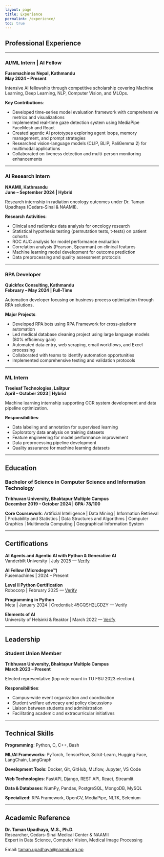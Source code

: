 ```yaml
---
layout: page
title: Experience
permalink: /experience/
toc: true
---
```


## Professional Experience

---

### AI/ML Intern | AI Fellow
**Fusemachines Nepal, Kathmandu**  
**May 2024 – Present**

Intensive AI fellowship through competitive scholarship covering Machine Learning, Deep Learning, NLP, Computer Vision, and MLOps.

**Key Contributions**:
- Developed time-series model evaluation framework with comprehensive metrics and visualizations
- Implemented real-time gaze detection system using MediaPipe FaceMesh and React
- Created agentic AI prototypes exploring agent loops, memory management, and prompt strategies
- Researched vision-language models (CLIP, BLIP, PaliGemma 2) for multimodal applications
- Collaborated on liveness detection and multi-person monitoring enhancements

---

### AI Research Intern
**NAAMII, Kathmandu**  
**June – September 2024 | Hybrid**

Research internship in radiation oncology outcomes under Dr. Taman Upadhaya (Cedars-Sinai & NAAMII).

**Research Activities**:
- Clinical and radiomics data analysis for oncology research
- Statistical hypothesis testing (permutation tests, t-tests) on patient cohorts
- ROC AUC analysis for model performance evaluation
- Correlation analysis (Pearson, Spearman) on clinical features
- Machine learning model development for outcome prediction
- Data preprocessing and quality assessment protocols

---

### RPA Developer
**Quickfox Consulting, Kathmandu**  
**February – May 2024 | Full-Time**

Automation developer focusing on business process optimization through RPA solutions.

**Major Projects**:
- Developed RPA bots using RPA Framework for cross-platform automation
- Led medical database cleaning project using large language models (80% efficiency gain)
- Automated data entry, web scraping, email workflows, and Excel processing
- Collaborated with teams to identify automation opportunities
- Implemented comprehensive testing and validation protocols

---

### ML Intern
**Treeleaf Technologies, Lalitpur**  
**April – October 2023 | Hybrid**

Machine learning internship supporting OCR system development and data pipeline optimization.

**Responsibilities**:
- Data labeling and annotation for supervised learning
- Exploratory data analysis on training datasets
- Feature engineering for model performance improvement
- Data preprocessing pipeline development
- Quality assurance for machine learning datasets

---

## Education

### Bachelor of Science in Computer Science and Information Technology
**Tribhuvan University, Bhaktapur Multiple Campus**  
**December 2019 – October 2024 | GPA: 78/100**

**Core Coursework**: Artificial Intelligence | Data Mining | Information Retrieval | Probability and Statistics | Data Structures and Algorithms | Computer Graphics | Multimedia Computing | Geographical Information System

---

## Certifications

**AI Agents and Agentic AI with Python & Generative AI**  
Vanderbilt University | July 2025 — <a href="https://www.coursera.org/account/accomplishments/records/KMGDUS3XLEDS" target="_blank" rel="noopener">Verify</a>

**AI Fellow (Microdegree™)**  
Fusemachines | 2024 – Present

**Level II Python Certification**  
Robocorp | February 2025 — <a href="https://downloads.robocorp.com/certificates/level1python/a19056e2-31db-46e0-814a-6fb475a170c7.pdf" target="_blank" rel="noopener">Verify</a>

**Programming in Python**  
Meta | January 2024 | Credential: 45GQSH2LGDZY — <a href="https://www.coursera.org/account/accomplishments/records/45GQSH2LGDZY" target="_blank" rel="noopener">Verify</a>

**Elements of AI**  
University of Helsinki & Reaktor | March 2022 — <a href="https://certificates.mooc.fi/validate/g367b14of29" target="_blank" rel="noopener">Verify</a>

---

## Leadership

### Student Union Member
**Tribhuvan University, Bhaktapur Multiple Campus**  
**March 2023 – Present**

Elected representative (top vote count in TU FSU 2023 election).

**Responsibilities**:
- Campus-wide event organization and coordination
- Student welfare advocacy and policy discussions
- Liaison between students and administration
- Facilitating academic and extracurricular initiatives

---

## Technical Skills

**Programming**: Python, C, C++, Bash

**ML/AI Frameworks**: PyTorch, TensorFlow, Scikit-Learn, Hugging Face, LangChain, LangGraph

**Development Tools**: Docker, Git, GitHub, MLflow, Jupyter, VS Code

**Web Technologies**: FastAPI, Django, REST API, React, Streamlit

**Data & Databases**: NumPy, Pandas, PostgreSQL, MongoDB, MySQL

**Specialized**: RPA Framework, OpenCV, MediaPipe, NLTK, Selenium

---

## Academic Reference

**Dr. Taman Upadhaya, M.S., Ph.D.**  
Researcher, Cedars-Sinai Medical Center & NAAMII  
Expert in Data Science, Computer Vision, Medical Image Processing

Email: taman.upadhaya@naamii.org.np
